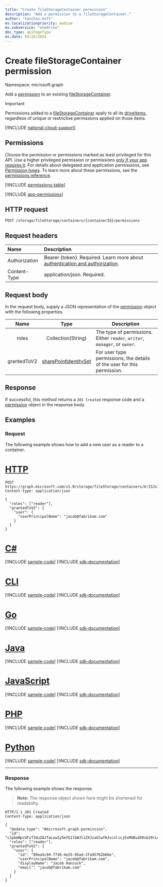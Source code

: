 ```yaml
---
title: "Create fileStorageContainer permission"
description: "Add a permission to a fileStorageContainer."
author: "tonchan-msft"
ms.localizationpriority: medium
ms.subservice: "onedrive"
doc_type: apiPageType
ms.date: 09/26/2024
---
```


# Create fileStorageContainer permission


Namespace: microsoft.graph

Add a [permission](../resources/permission.md) to an existing [fileStorageContainer](../resources/filestoragecontainer.md).

> [!IMPORTANT]
> Permissions added to a [fileStorageContainer](../resources/filestoragecontainer.md) apply to all its [driveItems](../resources/driveItem.md), regardless of unique or restrictive permissions applied on those items.

[!INCLUDE [national-cloud-support](../../includes/all-clouds.md)]

## Permissions

Choose the permission or permissions marked as least privileged for this API. Use a higher privileged permission or permissions [only if your app requires it](/graph/permissions-overview#best-practices-for-using-microsoft-graph-permissions). For details about delegated and application permissions, see [Permission types](/graph/permissions-overview#permission-types). To learn more about these permissions, see the [permissions reference](/graph/permissions-reference).

<!-- { "blockType": "permissions", "name": "filestoragecontainer_post_permissions" } -->
[!INCLUDE [permissions-table](../includes/permissions/filestoragecontainer-post-permissions-permissions.md)]

[!INCLUDE [app-permissions](../includes/sharepoint-embedded-app-permissions.md)]

## HTTP request

<!-- {
  "blockType": "ignored"
}
-->
``` http
POST /storage/fileStorage/containers/{containerId}/permissions
```

## Request headers
|Name|Description|
|:---|:---|
|Authorization|Bearer {token}. Required. Learn more about [authentication and authorization](/graph/auth/auth-concepts).|
|Content-Type|application/json. Required.|

## Request body
In the request body, supply a JSON representation of the [permission](../resources/permission.md) object with the following properties.

|     Name    |                              Type                              | Description                                                                |
|:-----------:|:--------------------------------------------------------------:|----------------------------------------------------------------------------|
| roles       | Collection(String)                                             | The type of permissions. Either `reader`, `writer`, `manager`, or `owner`. |
| grantedToV2 | [sharePointIdentitySet](../resources/sharepointidentityset.md) | For user type permissions, the details of the user for this permission.    |

## Response

If successful, this method returns a `201 Created` response code and a [permission](../resources/permission.md) object in the response body.

## Examples

### Request
The following example shows how to add a new user as a reader to a container.
# [HTTP](#tab/http)
<!-- {
  "blockType": "request",
  "name": "create_permission",
  "@odata.type": "microsoft.graph.permission"
}
-->
``` http
POST https://graph.microsoft.com/v1.0/storage/fileStorage/containers/b!ISJs1WRro0y0EWgkUYcktDa0mE8zSlFEqFzqRn70Zwp1CEtDEBZgQICPkRbil_5Z/permissions
Content-type: application/json

{
  "roles": ["reader"],
  "grantedToV2": {
    "user": {
      "userPrincipalName": "jacob@fabrikam.com"
    }
  }
}
```

# [C#](#tab/csharp)
[!INCLUDE [sample-code](../includes/snippets/csharp/create-permission-csharp-snippets.md)]
[!INCLUDE [sdk-documentation](../includes/snippets/snippets-sdk-documentation-link.md)]

# [CLI](#tab/cli)
[!INCLUDE [sample-code](../includes/snippets/cli/create-permission-cli-snippets.md)]
[!INCLUDE [sdk-documentation](../includes/snippets/snippets-sdk-documentation-link.md)]

# [Go](#tab/go)
[!INCLUDE [sample-code](../includes/snippets/go/create-permission-go-snippets.md)]
[!INCLUDE [sdk-documentation](../includes/snippets/snippets-sdk-documentation-link.md)]

# [Java](#tab/java)
[!INCLUDE [sample-code](../includes/snippets/java/create-permission-java-snippets.md)]
[!INCLUDE [sdk-documentation](../includes/snippets/snippets-sdk-documentation-link.md)]

# [JavaScript](#tab/javascript)
[!INCLUDE [sample-code](../includes/snippets/javascript/create-permission-javascript-snippets.md)]
[!INCLUDE [sdk-documentation](../includes/snippets/snippets-sdk-documentation-link.md)]

# [PHP](#tab/php)
[!INCLUDE [sample-code](../includes/snippets/php/create-permission-php-snippets.md)]
[!INCLUDE [sdk-documentation](../includes/snippets/snippets-sdk-documentation-link.md)]

# [Python](#tab/python)
[!INCLUDE [sample-code](../includes/snippets/python/create-permission-python-snippets.md)]
[!INCLUDE [sdk-documentation](../includes/snippets/snippets-sdk-documentation-link.md)]

---

### Response
The following example shows the response.
>**Note:** The response object shown here might be shortened for readability.
<!-- {
  "blockType": "response",
  "truncated": true,
  "@odata.type": "microsoft.graph.permission"
}
-->
``` http
HTTP/1.1 201 Created
Content-Type: application/json

{
  "@odata.type": "#microsoft.graph.permission",
  "id": "cJpbmNpcGFsT3duZAJfaLowIy5mfG1lbWJliZXJzaGlwfHJvcnlicjExMUBvdXRsb29rLmNvbQ",
  "roles": ["reader"],
  "grantedToV2": {
    "user": {
      "id": "89ea5c94-7736-4e25-95ad-3fa95f62b66e",
      "userPrincipalName": "jacob@fabrikam.com",
      "displayName": "Jacob Hancock",
      "email": "jacob@fabrikam.com"
    }
  }
}
```

